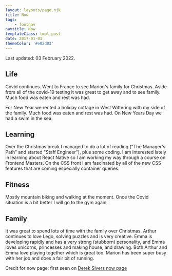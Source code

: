 ```yaml
---
layout: layouts/page.njk
title: Now
tags:
    - footnav
navtitle: Now
templateClass: tmpl-post
date: 2017-01-01
themeColor: '#e02d03'
---
```


Last updated: 03 February 2022.

## Life

Covid continues. Went to France to see Marion's family for Christmas. Aside from all of the covid-19 testing it was great to get away and to see family. Much food was eaten and rest was had.

For New Year we rented a holiday cottage in West Wittering with my side of the family. Much food was eaten and rest was had. On New Years Day we had a swim in the sea.

## Learning

Over the Christmas break I managed to do a lot of reading ("The Manager's Path" and started "Staff Engineer"), plus some coding. I am interested lately in learning about React Native so I am working my way through a course on Frontend Masters. On the CSS front I am fascinated by all of the new CSS features that are coming especially container queries.

## Fitness

Mostly mountain biking and walking at the moment. Once the Covid situation is a bit better I will go to the gym again.

## Family

It was great to spend lots of time with the family over Christmas. Arthur continues to love Lego, solving puzzles and is very creative. Emma is developing rapidly and has a very strong (stubborn) personality, and Emma loves unicorns, princesses and making house, and drawing. Both Arthur and Emma love playing together which is great too. Marion has been super busy with her job and does a fair bit of running.

Credit for now page: first seen on [Derek Sivers now page](https://sivers.org/now)
